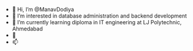 - 👋 Hi, I’m @ManavDodiya
- 👀 I’m interested in database administration and backend development
- 🌱 I’m currently learning diploma in IT engineering at LJ Polytechnic, Ahmedabad 
- 💞️ 
- 📫 

<!---
ManavDodiya/ManavDodiya is a ✨ special ✨ repository because its `README.md` (this file) appears on your GitHub profile.
You can click the Preview link to take a look at your changes.
--->
